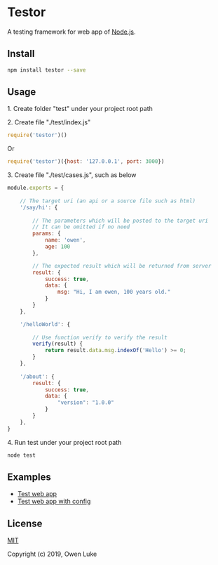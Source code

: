 
# Testor

A testing framework for web app of [Node.js](https://nodejs.org).


## Install

```sh
npm install testor --save
```

## Usage

1\. Create folder "test" under your project root path

2\. Create file "./test/index.js"

```js
require('testor')()
```

Or

```js
require('testor')({host: '127.0.0.1', port: 3000})
```

3\. Create file "./test/cases.js", such as below

```js
module.exports = {
    
    // The target uri (an api or a source file such as html)
    '/say/hi': {
        
        // The parameters which will be posted to the target uri
        // It can be omitted if no need
        params: {
            name: 'owen',
            age: 100
        },

        // The expected result which will be returned from server 
        result: {
            success: true,
            data: {
                msg: "Hi, I am owen, 100 years old."
            }
        }
    },

    '/helloWorld': {
        
        // Use function verify to verify the result 
        verify(result) {
            return result.data.msg.indexOf('Hello') >= 0;
        }
    },
    
    '/about': {
        result: {
            success: true,
            data: {
                "version": "1.0.0"
            }
        }
    },
}
```

4\. Run test under your project root path

```sh
node test
```

## Examples

* [Test web app](./examples/web-app/test)
* [Test web app with config](./examples/web-app-with-config/test)

## License

[MIT](LICENSE)

Copyright (c) 2019, Owen Luke
